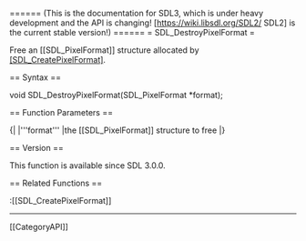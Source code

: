 ====== (This is the documentation for SDL3, which is under heavy development and the API is changing! [https://wiki.libsdl.org/SDL2/ SDL2] is the current stable version!) ======
= SDL_DestroyPixelFormat =

Free an [[SDL_PixelFormat]] structure allocated by [[SDL_CreatePixelFormat]]().

== Syntax ==

<syntaxhighlight lang='c'>
void SDL_DestroyPixelFormat(SDL_PixelFormat *format);
</syntaxhighlight>

== Function Parameters ==

{|
|'''format'''
|the [[SDL_PixelFormat]] structure to free
|}

== Version ==

This function is available since SDL 3.0.0.

== Related Functions ==

:[[SDL_CreatePixelFormat]]

----
[[CategoryAPI]]


